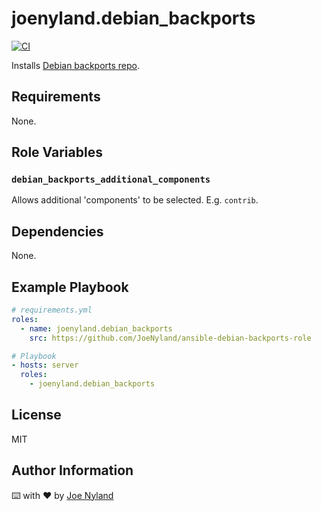 joenyland.debian_backports
=========================

[![CI](https://github.com/JoeNyland/ansible-debian-backports-role/actions/workflows/ci.yml/badge.svg)](https://github.com/JoeNyland/ansible-debian-backports-role/actions/workflows/ci.yml)

Installs [Debian backports repo](https://backports.debian.org/).

Requirements
------------

None.

Role Variables
--------------


### `debian_backports_additional_components`

Allows additional 'components' to be selected. E.g. `contrib`.

Dependencies
------------

None.

Example Playbook
----------------

```yaml
# requirements.yml
roles:
  - name: joenyland.debian_backports
    src: https://github.com/JoeNyland/ansible-debian-backports-role
```

```yaml
# Playbook
- hosts: server
  roles:
    - joenyland.debian_backports
```

License
-------

MIT

Author Information
------------------

⌨️ with ❤️ by [Joe Nyland](https://joe.nyland.io)
